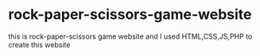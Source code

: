 # rock-paper-scissors-game-website
this is rock-paper-scissors game website and I used HTML,CSS,JS,PHP to create this website
